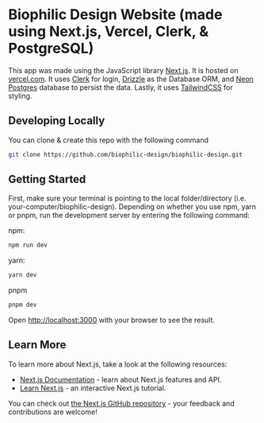 # Biophilic Design Website (made using Next.js, Vercel, Clerk, & PostgreSQL)

This app was made using the JavaScript library [Next.js](https://nextjs.org/). It is hosted on [vercel.com](https://vercel.com). It uses [Clerk](https://clerk.com/) for login, [Drizzle](https://orm.drizzle.team) as the Database ORM, and [Neon Postgres](https://vercel.com/postgres) database to persist the data. Lastly, it uses [TailwindCSS](https://tailwindcss.com/) for styling.

## Developing Locally

You can clone & create this repo with the following command

```bash
git clone https://github.com/biophilic-design/biophilic-design.git
```

## Getting Started

First, make sure your terminal is pointing to the local folder/directory (i.e. your-computer/biophilic-design). Depending on whether you use npm, yarn or pnpm, run the development server by entering the following command:

npm:
```bash
npm run dev
```

yarn:
```bash
yarn dev
```

pnpm
```bash
pnpm dev
```

Open [http://localhost:3000](http://localhost:3000) with your browser to see the result.

## Learn More

To learn more about Next.js, take a look at the following resources:

- [Next.js Documentation](https://nextjs.org/docs) - learn about Next.js features and API.
- [Learn Next.js](https://nextjs.org/learn) - an interactive Next.js tutorial.

You can check out [the Next.js GitHub repository](https://github.com/vercel/next.js/) - your feedback and contributions are welcome!
